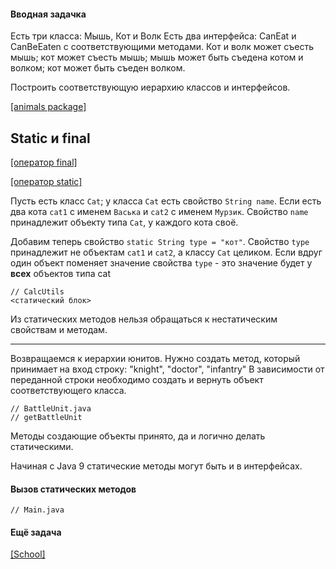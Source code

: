 #### Вводная задачка

Есть три класса: Мышь, Кот и Волк
Есть два интерфейса: CanEat и CanBeEaten с соответствующими методами.
Кот и волк может съесть мышь; кот может съесть мышь; мышь может быть съедена котом и волком; кот может быть съеден 
волком.

Построить соответствующую иерархию классов и интерфейсов.

[[animals package]](animals)
   
## Static и final

[[оператор final]](CalcUtil.java)

[[оператор static]](CalcUtils.java)

Пусть есть класс `Cat`; у класса `Cat` есть свойство `String name`.
Если есть два кота `cat1` с именем `Васька` и `cat2` с именем `Мурзик`.
Свойство `name` принадлежит объекту типа `Cat`, у каждого кота своё.

Добавим теперь свойство `static String type = "кот"`.
Свойство `type` принадлежит не объектам `cat1` и `cat2`, а классу `Cat` целиком.
Если вдруг один объект поменяет значение свойства `type` - это значение будет у **всех** объектов типа cat

    // CalcUtils
    <статический блок>   
    
Из статических методов нельзя обращаться к нестатическим свойствам и методам.

----

Возвращаемся к иерархии юнитов.
Нужно создать метод, который принимает на вход строку: "knight", "doctor", "infantry"
В зависимости от переданной строки необходимо создать и вернуть объект соответствующего класса.

    // BattleUnit.java
    // getBattleUnit
    
Методы создающие объекты принято, да и логично делать статическими. 
    
Начиная с Java 9 статические методы могут быть и в интерфейсах.

#### Вызов статических методов

    // Main.java
    
#### Ещё задача

[[School]](../../exercises/lesson07/school)